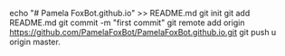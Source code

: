 echo "# Pamela FoxBot.github.io" >> README.md 
git init 
git add README.md
git commit -m "first commit" 
git remote add origin https://github.com/PamelaFoxBot/PamelaFoxBot.github.io.git
git push u origin master.
